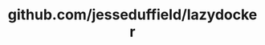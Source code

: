 ---
layout: post
title: github.com/jesseduffield/lazydocker
categories: link
tags: [انگلیسی, گیت‌هاب, برنامه‌نویسی]
---